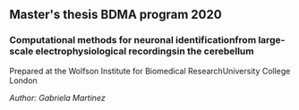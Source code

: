 ## Master's thesis BDMA program 2020

### Computational methods for neuronal identificationfrom large-scale electrophysiological recordingsin the cerebellum

Prepared at the Wolfson Institute for Biomedical ResearchUniversity College London

_Author: Gabriela Martinez_